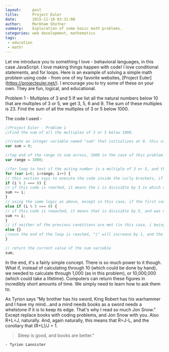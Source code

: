 ```yaml
---
layout:     post
title:      Project Euler
date:       2015-11-10 03:31:00
author:     Markham Shofner
summary:    Exploration of some basic math problems.
categories: web development, mathematics
tags:
 - education
 - math!
---
```


Let me introduce you to something I love - behavioral languages, in this case JavaScript. I love making things happen with code! I love conditional statements, and for loops. Here is an example of solving a simple math problem using code - from one of my favorite websites, [Project Euler] (https://projecteuler.net/). I encourage you to try some of these on your own. They are fun, logical, and educational.

Problem 1 - Multiples of 3 and 5
If we list all the natural numbers below 10 that are multiples of 3 or 5, we get 3, 5, 6 and 9. The sum of these multiples is 23.
Find the sum of all the multiples of 3 or 5 below 1000.

The code I used -

```js
//Project Euler - Problem 1
//Find the sum of all the multiples of 3 or 5 below 1000.

//create an integer variable named "sum" that initializes at 0. this variable will be used to hold the sums
var sum = 0;

//top end of the range to sum across, 1000 in the case of this problem
var range = 1000;

//for loop to test if the acting number is a multiple of 3 or 5, and then add the # to sum. this text after for and within the () means to start looping at 0, continue looping while "i" is less than "range" [1000 in this case], and to increase the count of "i" by 1 at the end of each loop iteration [i++]
for (var i=0; i<range; i++) {
// this section says to execute the code inside the curly brackets, if i%3 === 0. i%3 returns the remainder of i/3. if i%3 === 0, then i is divisible by 3. so basically, if i is divisible by 3, execute the contained code.
if (i % 3 === 0) {
// if this code is reached, it means the i is divisible by 3 in which case, we want to add i to the current total for our sum variable. this line of code basically assigns "sum" to "sum + i"
sum += i;
}
// using the same logic as above, except in this case, if the first conditional isn't met (meaning i%3 does not equal 3), the script will check if i is divisible by 5. if so, it will execute the contained code
else if (i % 5 === 0) {
// if this code is reaached, it means that is divisible by 5, and was not divisible by 3. if i was divisible by 3, the script will jump to the end of the if/else conditional. the below line of code assigns "sum" to "sum + i".
sum += i;
}
// if neither of the previous conditions are met (in this case, i being divisible by 3 or 5), then the code within these brackets will be executed. since we only want to increase our "sum" variable, if "i" is divisible by 3 or 5, we want to leave these brackets empty.
else {}
//once the end of the loop is reached, "i" will increase by 1, and the loop will run again
}

// return the current value of the sum variable
sum;
```

In the end, it's a fairly simple concept. There is so much power to it though. What if, instead of calculating through 10 (which could be done by hand), we needed to calculate through 1,000 (as in this problem), or 10,000,000 (which could take a lifetime). Computers can return these figures in incredibly short amounts of time. We simply need to learn how to ask them to.

As Tyrion says “My brother has his sword, King Robert has his warhammer and I have my mind...and a mind needs books as a sword needs a whetstone if it is to keep its edge. That's why I read so much Jon Snow.” Except replace books with coding problems, and Jon Snow with you. Also R+L=J, naturally. And, again naturally, this means that R=J-L, and the corollary that (R+L)/J = 1.

>Sleep is good, and books are better."

	- Tyrion Lannister
